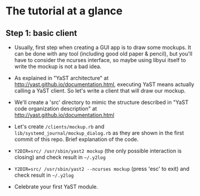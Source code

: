 The tutorial at a glance
========================

Step 1: basic client
--------------------

* Usually, first step when creating a GUI app is to draw some mockups. It can be
  done with any tool (including good old paper & pencil), but you'll have to
  consider the ncurses interface, so maybe using libyui itself to write the
  mockup is not a bad idea.
* As explained in "YaST architecture" at
  http://yast.github.io/documentation.html, executing YaST means
  actually calling a YaST client. So let's write a client that will draw our
  mockup.
* We'll create a 'src' directory to mimic the structure described in
  "YaST code organization description" at
  http://yast.github.io/documentation.html
* Let's create ```/clients/mockup.rb``` and ```lib/systemd_journal/mockup_dialog.rb```
  as they are shown in the first commit of this repo. Brief explanation of the
  code.
* ```Y2DIR=src/ /usr/sbin/yast2 mockup``` (the only possible interaction is
  closing) and check result in ```~/.y2log```
* ```Y2DIR=src/ /usr/sbin/yast2 --ncurses mockup``` (press 'esc' to exit)
  and check result in ```~/.y2log```

* Celebrate your first YaST module.

